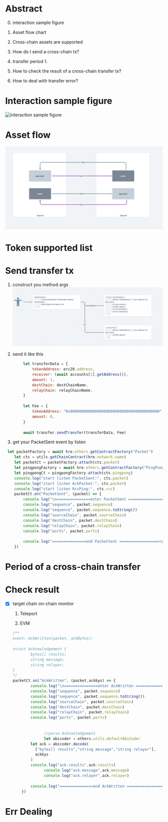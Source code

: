 
# Abstract
0. interaction sample figure
1. Asset flow chart
2. Cross-chain assets are supported
3. How do I send a cross-chain tx?
4. transfer period
   1. 

5. How to check the result of a cross-chain transfer tx?
6. How to deal with transfer error?

# Interaction sample figure

![interaction sample figure](/Users/millionairez/davionlabs/xibc-apps/ft-transfer/imgs/interaction_sample.png)

# Asset flow
![资产流动图](./imgs/asset-flow.png)

# Token supported list





# Send transfer tx

1. construct you method args![资产流动图](./imgs/sendtransfer.png)

2. send it like this

```js
        let transferData = {
            tokenAddress: erc20.address,
            receiver: (await accounts[1].getAddress()),
            amount: 1,
            destChain: destChainName,
            relayChain: relayChainName,
        }

        let Fee = {
            tokenAddress: "0x0000000000000000000000000000000000000000",
            amount: 0,
        }

        await transfer.sendTransfer(transferData, Fee)
```

3. get your PacketSent event by listen

```javascript
 let packetFactory = await hre.ethers.getContractFactory("Packet")
    let cts = utils.getChainContract(hre.network.name)
    let packetCt = packetFactory.attach(cts.packet)
    let pingpongFactory = await hre.ethers.getContractFactory("PingPongRC")
    let pingpongCt = pingpongFactory.attach(cts.pingpong)
    console.log("start listen PacketSent:", cts.packet)
    console.log("start listen AckPacket:", cts.packet)
    console.log("start listen RccPing:", cts.rcc)
    packetCt.on("PacketSent", (packet) => {
        console.log("\n===============enter PacketSent ==================")
        console.log("sequence", packet.sequence)
        console.log("sequence", packet.sequence.toString())
        console.log("sourceChain", packet.sourceChain)
        console.log("destChain", packet.destChain)
        console.log("relayChain", packet.relayChain)
        console.log("ports", packet.ports)

        console.log("===============end PacketSent ==================\n")
    })


```

# Period of a cross-chain transfer

# Check result

- [x] target chain on-chain  monitor

  1. Teleport 

  2. EVM

  ```javascript
  /**
  event: AckWritten(packet, ackBytes);
  
  struct Acknowledgement {
          bytes[] results;
          string message;
          string relayer;
  }
  */
  packetCt.on("AckWritten", (packet,ackbys) => {
          console.log("\n===============enter AckWritten ==================")
          console.log("sequence", packet.sequence)
          console.log("sequence", packet.sequence.toString())
          console.log("sourceChain", packet.sourceChain)
          console.log("destChain", packet.destChain)
          console.log("relayChain", packet.relayChain)
          console.log("ports", packet.ports)
    
    			
  				//parse Acknowledgement
    			let abicoder = ethers.utils.defaultAbiCoder 
          let ack = abicoder.decode(
          	["bytes[] results","string message","string relayer"],
            ackbys
          )
          console.log("ack.results",ack.results)
    			console.log("ack.message",ack.message)
    			console.log("ack.relayer",ack.relayer)
    			
          console.log("===============end AckWritten ==================\n")
      })
  ```

  

# Err Dealing

